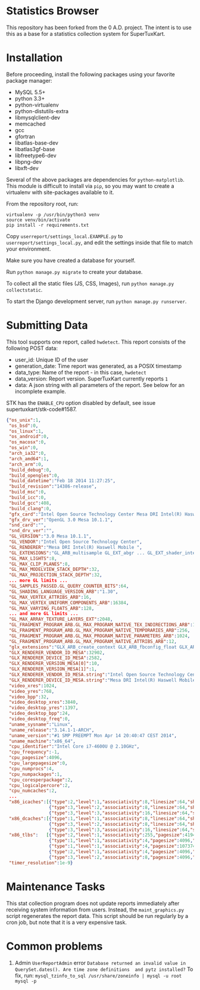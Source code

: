 Statistics Browser
==================

This repository has been forked from the 0 A.D. project.
The intent is to use this as a base for a statistics collection
system for SuperTuxKart.

Installation
============

Before proceeding, install the following packages using your favorite package
manager:
 * MySQL 5.5+
 * python 3.3+
 * python-virtualenv
 * python-distutils-extra
 * libmysqlclient-dev
 * memcached
 * gcc
 * gfortran
 * libatlas-base-dev
 * libatlas3gf-base
 * libfreetype6-dev
 * libpng-dev
 * libxft-dev

Several of the above packages are dependencies for `python-matplotlib`. This module
is difficult to install via `pip`, so you may want to create a virtualenv with
site-packages available to it.

From the repository root, run:
```
virtualenv -p /usr/bin/python3 venv
source venv/bin/activate
pip install -r requirements.txt
```

Copy `userreport/settings_local.EXAMPLE.py` to `userreport/settings_local.py`, and
edit the settings inside that file to match your environment.

Make sure you have created a database for yourself.

Run `python manage.py migrate` to create your database.

To collect all the static files (JS, CSS, Images), run `python manage.py collectstatic`.

To start the Django development server, run `python manage.py runserver`.


Submitting Data
===============

This tool supports one report, called `hwdetect`. This report consists of the following
POST data:

 * user_id: Unique ID of the user
 * generation_date: Time report was generated, as a POSIX timestamp
 * data_type: Name of the report - in this case, `hwdetect`
 * data_version: Report version. SuperTuxKart currently reports `1`
 * data: A json string with all parameters of the report. See below for an incomplete example.

STK has the `ENABLE_CPU` option disabled by default, see issue supertuxkart/stk-code#1587.

```JSON
{"os_unix":1,
 "os_bsd":0,
 "os_linux":1,
 "os_android":0,
 "os_macosx":0,
 "os_win":0,
 "arch_ia32":0,
 "arch_amd64":1,
 "arch_arm":0,
 "build_debug":0,
 "build_opengles":0,
 "build_datetime":"Feb 18 2014 11:27:25",
 "build_revision":"14386-release",
 "build_msc":0,
 "build_icc":0,
 "build_gcc":408,
 "build_clang":0,
 "gfx_card":"Intel Open Source Technology Center Mesa DRI Intel(R) Haswell Mobile ",
 "gfx_drv_ver":"OpenGL 3.0 Mesa 10.1.1",
 "snd_card":"",
 "snd_drv_ver":"",
 "GL_VERSION":"3.0 Mesa 10.1.1",
 "GL_VENDOR":"Intel Open Source Technology Center",
 "GL_RENDERER":"Mesa DRI Intel(R) Haswell Mobile ",
 "GL_EXTENSIONS":"GL_ARB_multisample GL_EXT_abgr ... GL_EXT_shader_integer_mix",
 "GL_MAX_LIGHTS":8,
 "GL_MAX_CLIP_PLANES":8, 
 "GL_MAX_MODELVIEW_STACK_DEPTH":32,
 "GL_MAX_PROJECTION_STACK_DEPTH":32,
 ... more GL limits ...
 "GL_SAMPLES_PASSED.GL_QUERY_COUNTER_BITS":64,
 "GL_SHADING_LANGUAGE_VERSION_ARB":"1.30",
 "GL_MAX_VERTEX_ATTRIBS_ARB":16,
 "GL_MAX_VERTEX_UNIFORM_COMPONENTS_ARB":16384,
 "GL_MAX_VARYING_FLOATS_ARB":128,
 ... and more GL limits ...
 "GL_MAX_ARRAY_TEXTURE_LAYERS_EXT":2048,
 "GL_FRAGMENT_PROGRAM_ARB.GL_MAX_PROGRAM_NATIVE_TEX_INDIRECTIONS_ARB":1024,
 "GL_FRAGMENT_PROGRAM_ARB.GL_MAX_PROGRAM_NATIVE_TEMPORARIES_ARB":256,
 "GL_FRAGMENT_PROGRAM_ARB.GL_MAX_PROGRAM_NATIVE_PARAMETERS_ARB":1024,
 "GL_FRAGMENT_PROGRAM_ARB.GL_MAX_PROGRAM_NATIVE_ATTRIBS_ARB":12,
 "glx_extensions":"GLX_ARB_create_context GLX_ARB_fbconfig_float GLX_ARB_framebuffer_sRGB GLX_ARB_get_proc_address GLX_ARB_multisample ... GLX_INTEL_swap_event ",
 "GLX_RENDERER_VENDOR_ID_MESA":32902,
 "GLX_RENDERER_DEVICE_ID_MESA":2582,
 "GLX_RENDERER_VERSION_MESA[0]":10,
 "GLX_RENDERER_VERSION_MESA[1]":1,
 "GLX_RENDERER_VENDOR_ID_MESA.string":"Intel Open Source Technology Center",
 "GLX_RENDERER_DEVICE_ID_MESA.string":"Mesa DRI Intel(R) Haswell Mobile ",
 "video_xres":1024,
 "video_yres":768,
 "video_bpp":32,
 "video_desktop_xres":3840,
 "video_desktop_yres":1397,
 "video_desktop_bpp":24,
 "video_desktop_freq":0,
 "uname_sysname":"Linux",
 "uname_release":"3.14.1-1-ARCH",
 "uname_version":"#1 SMP PREEMPT Mon Apr 14 20:40:47 CEST 2014",
 "uname_machine":"x86_64",
 "cpu_identifier":"Intel Core i7-4600U @ 2.10GHz",
 "cpu_frequency":-1,
 "cpu_pagesize":4096,
 "cpu_largepagesize":0,
 "cpu_numprocs":4,
 "cpu_numpackages":1,
 "cpu_coresperpackage":2,
 "cpu_logicalpercore":2,
 "cpu_numcaches":2,
 ...
 "x86_icaches":[{"type":2,"level":1,"associativity":8,"linesize":64,"sharedby":2,"totalsize":32768},
                {"type":3,"level":2,"associativity":8,"linesize":64,"sharedby":2,"totalsize":262144},
                {"type":3,"level":3,"associativity":16,"linesize":64,"sharedby":16,"totalsize":4194304}],
 "x86_dcaches":[{"type":1,"level":1,"associativity":8,"linesize":64,"sharedby":2,"totalsize":32768},
                {"type":3,"level":2,"associativity":8,"linesize":64,"sharedby":2,"totalsize":262144},
                {"type":3,"level":3,"associativity":16,"linesize":64,"sharedby":16,"totalsize":4194304}],
 "x86_tlbs":   [{"type":2,"level":1,"associativity":255,"pagesize":4194304,"entries":8},
                {"type":1,"level":1,"associativity":4,"pagesize":4096,"entries":64},
                {"type":1,"level":1,"associativity":4,"pagesize":1073741824,"entries":4},
                {"type":2,"level":1,"associativity":4,"pagesize":4096,"entries":128},
                {"type":3,"level":2,"associativity":8,"pagesize":4096,"entries":1024}],
 "timer_resolution":1e-9}
```

Maintenance Tasks
=================

This stat collection program does not update reports immediately after receiving
system information from users. Instead, the `maint_graphics.py` script regenerates
the report data. This script should be run regularly by a cron job, but note that
it is a very expensive task.


Common problems
=================

1. Admin `UserReportAdmin` error `Database returned an invalid value in QuerySet.dates(). Are time zone definitions 
and pytz installed?`
To fix, run: `mysql_tzinfo_to_sql /usr/share/zoneinfo | mysql -u root mysql -p`

